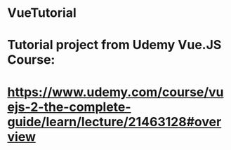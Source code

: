 # VueTutorial

# Tutorial project from Udemy Vue.JS Course:
# https://www.udemy.com/course/vuejs-2-the-complete-guide/learn/lecture/21463128#overview